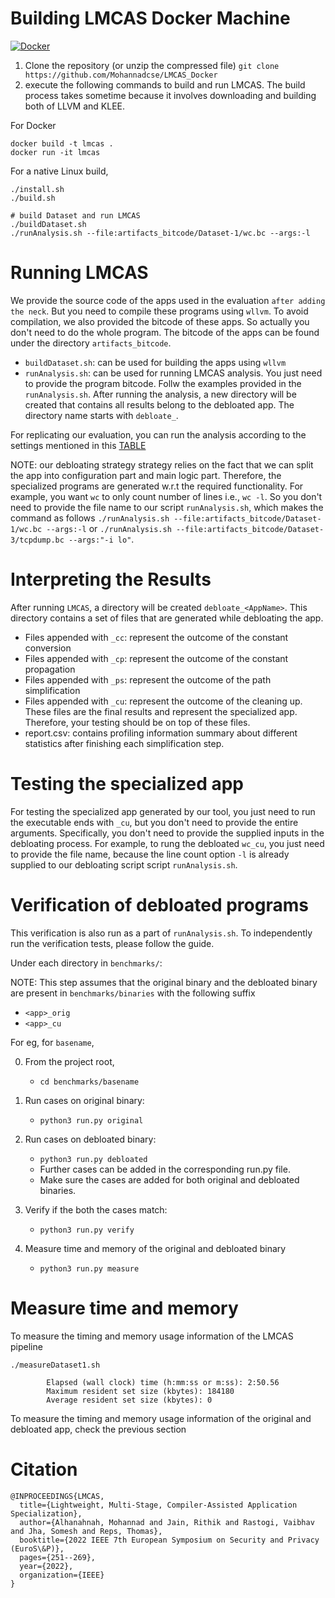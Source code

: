 # Building LMCAS Docker Machine #

[![Docker](https://github.com/Mohannadcse/LMCAS_Docker/actions/workflows/docker-publish.yml/badge.svg)](https://github.com/Mohannadcse/LMCAS_Docker/actions/workflows/docker-publish.yml)


1. Clone the repository (or unzip the compressed file)
   `git clone https://github.com/Mohannadcse/LMCAS_Docker`
2. execute the following commands to build and run LMCAS. The build process takes sometime because it involves downloading and building both of LLVM and KLEE.

For Docker
```shell
docker build -t lmcas .
docker run -it lmcas
```

For a native Linux build,

```
./install.sh
./build.sh

# build Dataset and run LMCAS
./buildDataset.sh
./runAnalysis.sh --file:artifacts_bitcode/Dataset-1/wc.bc --args:-l
```

# Running LMCAS 
We provide the source code of the apps used in the evaluation `after adding the neck`. But you need to compile these programs using `wllvm`. To avoid compilation, we also provided the bitcode of these apps. So actually you don't need to do the whole program. The bitcode of the apps can be found under the directory `artifacts_bitcode`.

+ `buildDataset.sh`: can be used for building the apps using `wllvm`
+ `runAnalysis.sh`: can be used for running LMCAS analysis. You just need to provide the program bitcode. Follw the examples provided in the `runAnalysis.sh`. After running the analysis, a new directory will be created that contains all results belong to the debloated app. The directory name starts with `debloate_`.

For replicating our evaluation, you can run the analysis according to the settings mentioned in this [TABLE](https://sites.google.com/view/lmcas/home#h.r7u6w8uktrgc)

NOTE: our debloating strategy strategy relies on the fact that we can split the app into configuration part and main logic part. Therefore, the specialized programs are generated w.r.t the required functionality. For example, you want `wc` to only count number of lines i.e., `wc -l`. So you don't need to provide the file name to our script `runAnalysis.sh`, which makes the command as follows `./runAnalysis.sh --file:artifacts_bitcode/Dataset-1/wc.bc --args:-l` or `./runAnalysis.sh --file:artifacts_bitcode/Dataset-3/tcpdump.bc --args:"-i lo"`.

# Interpreting the Results
After running `LMCAS`, a directory will be created `debloate_<AppName>`. This directory contains a set of files that are generated while debloating the app. 

+ Files appended with `_cc`: represent the outcome of the constant conversion
+ Files appended with `_cp`: represent the outcome of the constant propagation
+ Files appended with `_ps`: represent the outcome of the path simplification
+ Files appended with `_cu`: represent the outcome of the cleaning up. These files are the final results and represent the specialized app. Therefore, your testing should be on top of these files.
+ report.csv: contains profiling information summary about different statistics after finishing each simplification step. 

# Testing the specialized app
For testing the specialized app generated by our tool, you just need to run the executable ends with `_cu`, but you don't need to provide the entire arguments. Specifically, you don't need to provide the supplied inputs in the debloating process. For example, to rung the debloated `wc_cu`, you just need to provide the file name, because the line count option `-l` is already supplied to our debloating script script `runAnalysis.sh`. 


# Verification of debloated programs

This verification is also run as a part of `runAnalysis.sh`. To independently run the 
verification tests, please follow the guide.

Under each directory in `benchmarks/`:

NOTE: This step assumes that the original binary and the debloated binary are present in 
`benchmarks/binaries` with the following suffix 
- `<app>_orig`
- `<app>_cu`

For eg, for `basename`,

0. From the project root, 
    - `cd benchmarks/basename`

1. Run cases on original binary:
	- `python3 run.py original`

2. Run cases on debloated binary:
	- `python3 run.py debloated`
	- Further cases can be added in the corresponding run.py file.
	- Make sure the cases are added for both original and debloated binaries.

3. Verify if the both the cases match:
	- `python3 run.py verify`

4. Measure time and memory of the original and debloated binary
	- `python3 run.py measure`


# Measure time and memory

To measure the timing and memory usage information of the LMCAS pipeline 

```
./measureDataset1.sh                                 

        Elapsed (wall clock) time (h:mm:ss or m:ss): 2:50.56
        Maximum resident set size (kbytes): 184180
        Average resident set size (kbytes): 0 
```

To measure the timing and memory usage information of the original and debloated app, check the previous section


# Citation
```
@INPROCEEDINGS{LMCAS,
  title={Lightweight, Multi-Stage, Compiler-Assisted Application Specialization},
  author={Alhanahnah, Mohannad and Jain, Rithik and Rastogi, Vaibhav and Jha, Somesh and Reps, Thomas},
  booktitle={2022 IEEE 7th European Symposium on Security and Privacy (EuroS\&P)},
  pages={251--269},
  year={2022},
  organization={IEEE}
}
```
